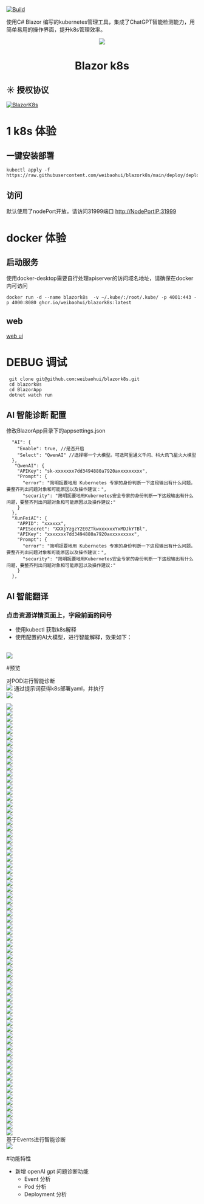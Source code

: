 [![Build](https://github.com/weibaohui/blazork8s/actions/workflows/BlazorApp.yml/badge.svg)](https://github.com/weibaohui/blazork8s/actions/workflows/server.yml)

使用C# Blazor 编写的kubernetes管理工具，集成了ChatGPT智能检测能力，用简单易用的操作界面，提升k8s管理效率。

<p align="center">
  <a href="https://github.com/weibaohui/blazork8s">
    <img src="https://raw.githubusercontent.com/weibaohui/blazork8s/main/BlazorApp/wwwroot/pro_icon.svg">
  </a>
</p>

<h1 align="center"> Blazor k8s </h1>

## ☀️ 授权协议

[![BlazorK8s](https://img.shields.io/badge/License-MIT-blue?style=flat-square)](https://github.com/weibaohui/blazork8s/blob/master/LICENSE)

# 1 k8s 体验

## 一键安装部署

```docker
kubectl apply -f https://raw.githubusercontent.com/weibaohui/blazork8s/main/deploy/deployment.yaml
```

## 访问

默认使用了nodePort开放，请访问31999端口
[http://NodePortIP:31999](http://127.0.0.1:31999)

# docker 体验

## 启动服务

使用docker-desktop需要自行处理apiserver的访问域名地址，请确保在docker内可访问

```docker
docker run -d --name blazork8s  -v ~/.kube/:/root/.kube/ -p 4001:443 -p 4000:8080 ghcr.io/weibaohui/blazork8s:latest
```

## web

[web ui](http://localhost:4000)

# DEBUG 调试

```
 git clone git@github.com:weibaohui/blazork8s.git
 cd blazork8s
 cd BlazorApp
 dotnet watch run
```

## AI 智能诊断 配置

修改BlazorApp目录下的appsettings.json
```
  "AI": {
    "Enable": true, //是否开启
    "Select": "QwenAI" //选择哪一个大模型。可选阿里通义千问、科大讯飞星火大模型
  },
   "QwenAI": {
    "APIKey": "sk-xxxxxxx7dd3494880a7920axxxxxxxxx",
    "Prompt": {
      "error": "简明扼要地用 Kubernetes 专家的身份判断一下这段输出有什么问题，要整齐列出问题对象和可能原因以及操作建议：",
      "security": "简明扼要地用Kubernetes安全专家的身份判断一下这段输出有什么问题，要整齐列出问题对象和可能原因以及操作建议:"
    }
  },
  "XunFeiAI": {
    "APPID": "xxxxxx",
    "APISecret": "XXXjYzgzY2E0ZTkwxxxxxxYxMDJkYTBl",
    "APIKey": "xxxxxxx7dd3494880a7920axxxxxxxxx",
    "Prompt": {
      "error": "简明扼要地用 Kubernetes 专家的身份判断一下这段输出有什么问题，要整齐列出问题对象和可能原因以及操作建议：",
      "security": "简明扼要地用Kubernetes安全专家的身份判断一下这段输出有什么问题，要整齐列出问题对象和可能原因以及操作建议:"
    }
  },
```
## AI 智能翻译
### 点击资源详情页面上，字段前面的问号
* 使用kubectl 获取k8s解释
* 使用配置的AI大模型，进行智能解释，效果如下：
<br>
  <img src="https://raw.githubusercontent.com/weibaohui/blazork8s/main/docs/img/kubectl-explain.gif">



#预览
<p align="left">
对POD进行智能诊断<br>
 <img src="https://raw.githubusercontent.com/weibaohui/blazork8s/main/docs/img/POD-analyze.gif">
通过提示词获得k8s部署yaml，并执行<br>
     <img src="https://raw.githubusercontent.com/weibaohui/blazork8s/main/docs/img/gpt-deploy.gif">
<br>


<img src="https://raw.githubusercontent.com/weibaohui/blazork8s/main/docs/img/cluster-1.png"><br>
<img src="https://raw.githubusercontent.com/weibaohui/blazork8s/main/docs/img/cluster-2.png"><br>
<img src="https://raw.githubusercontent.com/weibaohui/blazork8s/main/docs/img/cluster-3.png"><br>
<img src="https://raw.githubusercontent.com/weibaohui/blazork8s/main/docs/img/cluster-role-2.png"><br>
<img src="https://raw.githubusercontent.com/weibaohui/blazork8s/main/docs/img/cluster-role-binding.png"><br>
<img src="https://raw.githubusercontent.com/weibaohui/blazork8s/main/docs/img/cluster-role-bingding2.png"><br>
<img src="https://raw.githubusercontent.com/weibaohui/blazork8s/main/docs/img/cluster-role.png"><br>
<img src="https://raw.githubusercontent.com/weibaohui/blazork8s/main/docs/img/deploy-1.png"><br>
<img src="https://raw.githubusercontent.com/weibaohui/blazork8s/main/docs/img/deploy-2.png"><br>
<img src="https://raw.githubusercontent.com/weibaohui/blazork8s/main/docs/img/deploy-3.png"><br>
<img src="https://raw.githubusercontent.com/weibaohui/blazork8s/main/docs/img/deploy.png"><br>
<img src="https://raw.githubusercontent.com/weibaohui/blazork8s/main/docs/img/detail-1.png"><br>
<img src="https://raw.githubusercontent.com/weibaohui/blazork8s/main/docs/img/detail-2.png"><br>
<img src="https://raw.githubusercontent.com/weibaohui/blazork8s/main/docs/img/ds.png"><br>
<img src="https://raw.githubusercontent.com/weibaohui/blazork8s/main/docs/img/ep.png"><br>
<img src="https://raw.githubusercontent.com/weibaohui/blazork8s/main/docs/img/epslice.png"><br>
<img src="https://raw.githubusercontent.com/weibaohui/blazork8s/main/docs/img/epsliece-1.png"><br>
<img src="https://raw.githubusercontent.com/weibaohui/blazork8s/main/docs/img/events-advice.png"><br>
<img src="https://raw.githubusercontent.com/weibaohui/blazork8s/main/docs/img/gpt-deploy.gif"><br>
<img src="https://raw.githubusercontent.com/weibaohui/blazork8s/main/docs/img/hpa-2.png"><br>
<img src="https://raw.githubusercontent.com/weibaohui/blazork8s/main/docs/img/hpa.png"><br>
<img src="https://raw.githubusercontent.com/weibaohui/blazork8s/main/docs/img/ingress-2.png"><br>
<img src="https://raw.githubusercontent.com/weibaohui/blazork8s/main/docs/img/ingress-class-1.png"><br>
<img src="https://raw.githubusercontent.com/weibaohui/blazork8s/main/docs/img/ingress-class-2.png"><br>
<img src="https://raw.githubusercontent.com/weibaohui/blazork8s/main/docs/img/ingress-class-3.png"><br>
<img src="https://raw.githubusercontent.com/weibaohui/blazork8s/main/docs/img/ingress.png"><br>
<img src="https://raw.githubusercontent.com/weibaohui/blazork8s/main/docs/img/job.png"><br>
<img src="https://raw.githubusercontent.com/weibaohui/blazork8s/main/docs/img/job2.png"><br>
<img src="https://raw.githubusercontent.com/weibaohui/blazork8s/main/docs/img/kubectl-explain.png"><br>
<img src="https://raw.githubusercontent.com/weibaohui/blazork8s/main/docs/img/limit-range-2.png"><br>
<img src="https://raw.githubusercontent.com/weibaohui/blazork8s/main/docs/img/limitrange-1.png"><br>
<img src="https://raw.githubusercontent.com/weibaohui/blazork8s/main/docs/img/node.png"><br>
<img src="https://raw.githubusercontent.com/weibaohui/blazork8s/main/docs/img/ns.png"><br>
<img src="https://raw.githubusercontent.com/weibaohui/blazork8s/main/docs/img/pdb-2.png"><br>
<img src="https://raw.githubusercontent.com/weibaohui/blazork8s/main/docs/img/pdb.png"><br>
<img src="https://raw.githubusercontent.com/weibaohui/blazork8s/main/docs/img/pod-1.png"><br>
<img src="https://raw.githubusercontent.com/weibaohui/blazork8s/main/docs/img/pod-2.png"><br>
<img src="https://raw.githubusercontent.com/weibaohui/blazork8s/main/docs/img/pod-3.png"><br>
<img src="https://raw.githubusercontent.com/weibaohui/blazork8s/main/docs/img/pod-4.png"><br>
<img src="https://raw.githubusercontent.com/weibaohui/blazork8s/main/docs/img/pod.png"><br>
<img src="https://raw.githubusercontent.com/weibaohui/blazork8s/main/docs/img/portforward-2.png"><br>
<img src="https://raw.githubusercontent.com/weibaohui/blazork8s/main/docs/img/portforward.png"><br>
<img src="https://raw.githubusercontent.com/weibaohui/blazork8s/main/docs/img/priorityclass.png"><br>
<img src="https://raw.githubusercontent.com/weibaohui/blazork8s/main/docs/img/pv-2.png"><br>
<img src="https://raw.githubusercontent.com/weibaohui/blazork8s/main/docs/img/pv.png"><br>
<img src="https://raw.githubusercontent.com/weibaohui/blazork8s/main/docs/img/pvc-1.png"><br>
<img src="https://raw.githubusercontent.com/weibaohui/blazork8s/main/docs/img/pvc-2.png"><br>
<img src="https://raw.githubusercontent.com/weibaohui/blazork8s/main/docs/img/resourcequota.png"><br>
<img src="https://raw.githubusercontent.com/weibaohui/blazork8s/main/docs/img/role-2.png"><br>
<img src="https://raw.githubusercontent.com/weibaohui/blazork8s/main/docs/img/role.png"><br>
<img src="https://raw.githubusercontent.com/weibaohui/blazork8s/main/docs/img/rolebinding-1.png"><br>
<img src="https://raw.githubusercontent.com/weibaohui/blazork8s/main/docs/img/rolebinding-2.png"><br>
<img src="https://raw.githubusercontent.com/weibaohui/blazork8s/main/docs/img/rs-1.png"><br>
<img src="https://raw.githubusercontent.com/weibaohui/blazork8s/main/docs/img/rs.png"><br>
<img src="https://raw.githubusercontent.com/weibaohui/blazork8s/main/docs/img/sa-2.png"><br>
<img src="https://raw.githubusercontent.com/weibaohui/blazork8s/main/docs/img/sa.png"><br>
<img src="https://raw.githubusercontent.com/weibaohui/blazork8s/main/docs/img/secret-1.png"><br>
<img src="https://raw.githubusercontent.com/weibaohui/blazork8s/main/docs/img/secret.png"><br>
<img src="https://raw.githubusercontent.com/weibaohui/blazork8s/main/docs/img/storage-class.png"><br>
<img src="https://raw.githubusercontent.com/weibaohui/blazork8s/main/docs/img/storageclass-2.png"><br>
<img src="https://raw.githubusercontent.com/weibaohui/blazork8s/main/docs/img/svc-1.png"><br>
<img src="https://raw.githubusercontent.com/weibaohui/blazork8s/main/docs/img/svc.png"><br>
<img src="https://raw.githubusercontent.com/weibaohui/blazork8s/main/docs/img/MutatingWebhookConfiguration.png"><br>
<img src="https://raw.githubusercontent.com/weibaohui/blazork8s/main/docs/img/POD-analyze.gif"><br>
<img src="https://raw.githubusercontent.com/weibaohui/blazork8s/main/docs/img/ValidatingWebhookConfiguration-1.png"><br>
<img src="https://raw.githubusercontent.com/weibaohui/blazork8s/main/docs/img/ValidatingWebhookConfiguration.png"><br>
<img src="https://raw.githubusercontent.com/weibaohui/blazork8s/main/docs/img/cm.png"><br>
<img src="https://raw.githubusercontent.com/weibaohui/blazork8s/main/docs/img/crd-2.png"><br>
<img src="https://raw.githubusercontent.com/weibaohui/blazork8s/main/docs/img/crd.png"><br>
<img src="https://raw.githubusercontent.com/weibaohui/blazork8s/main/docs/img/cronjob-2.png"><br>
<img src="https://raw.githubusercontent.com/weibaohui/blazork8s/main/docs/img/cronjob.png"><br>
基于Events进行智能诊断<br>
<img src="https://raw.githubusercontent.com/weibaohui/blazork8s/main/docs/img/events-advice.png">

</p>

#功能特性

* 新增 openAI gpt 问题诊断功能
    * Event 分析
    * Pod 分析
    * Deployment 分析
